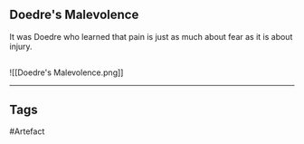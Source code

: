 ## Doedre's Malevolence
It was Doedre who learned that pain is just as much about fear as it is about injury.
## 
![[Doedre's Malevolence.png]]

---
## Tags
#Artefact